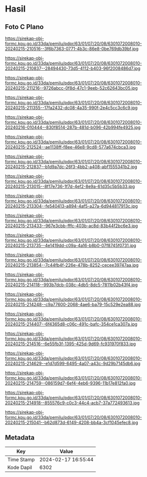 # Hasil

## Foto C Plano

https://sirekap-obj-formc.kpu.go.id/33da/pemilu/pdpr/63/01/07/20/08/6301072008010-20240215-210516--3f6b7363-0771-4b3c-86e8-0be769db39bf.jpg

https://sirekap-obj-formc.kpu.go.id/33da/pemilu/pdpr/63/01/07/20/08/6301072008010-20240215-210837--28494430-73d5-4112-b403-96f2008486d7.jpg

https://sirekap-obj-formc.kpu.go.id/33da/pemilu/pdpr/63/01/07/20/08/6301072008010-20240215-211216--9726abcc-0f8d-47c1-9eeb-52c62643bc05.jpg

https://sirekap-obj-formc.kpu.go.id/33da/pemilu/pdpr/63/01/07/20/08/6301072008010-20240215-211355--17fa2432-dc08-4a35-990f-2e4c5cc3c6c9.jpg

https://sirekap-obj-formc.kpu.go.id/33da/pemilu/pdpr/63/01/07/20/08/6301072008010-20240216-010444--830f8514-287b-481d-b096-42b994fe4925.jpg

https://sirekap-obj-formc.kpu.go.id/33da/pemilu/pdpr/63/01/07/20/08/6301072008010-20240215-212524--ae1138ff-f8ee-46e8-9cd8-577a674cbca3.jpg

https://sirekap-obj-formc.kpu.go.id/33da/pemilu/pdpr/63/01/07/20/08/6301072008010-20240215-212837--b1d9a7dc-26f3-4bb2-a408-abf1555341b2.jpg

https://sirekap-obj-formc.kpu.go.id/33da/pemilu/pdpr/63/01/07/20/08/6301072008010-20240215-213015--8f17e736-1f7d-4ef2-8e9a-61d35c5b5b33.jpg

https://sirekap-obj-formc.kpu.go.id/33da/pemilu/pdpr/63/01/07/20/08/6301072008010-20240215-213304--fe540413-a894-4af5-a27a-6d944817913c.jpg

https://sirekap-obj-formc.kpu.go.id/33da/pemilu/pdpr/63/01/07/20/08/6301072008010-20240215-213433--967e3cbb-fffc-403b-ac8d-83b44f2bc6e3.jpg

https://sirekap-obj-formc.kpu.go.id/33da/pemilu/pdpr/63/01/07/20/08/6301072008010-20240215-213735--4e1419dd-c09a-4a16-b8b0-07f8745f0731.jpg

https://sirekap-obj-formc.kpu.go.id/33da/pemilu/pdpr/63/01/07/20/08/6301072008010-20240215-213854--7c44fb4f-226e-478b-8252-cecee39747aa.jpg

https://sirekap-obj-formc.kpu.go.id/33da/pemilu/pdpr/63/01/07/20/08/6301072008010-20240215-214118--993b7dcb-038c-4db5-8dc5-7811b02b43f4.jpg

https://sirekap-obj-formc.kpu.go.id/33da/pemilu/pdpr/63/01/07/20/08/6301072008010-20240215-214248--c9a77600-2068-4ae6-ba79-15c529e2ea88.jpg

https://sirekap-obj-formc.kpu.go.id/33da/pemilu/pdpr/63/01/07/20/08/6301072008010-20240215-214407--6f4365d8-c06c-491c-bafc-354ce1ca307a.jpg

https://sirekap-obj-formc.kpu.go.id/33da/pemilu/pdpr/63/01/07/20/08/6301072008010-20240215-214516--6e55fb3f-1395-425d-9d69-fc931970f833.jpg

https://sirekap-obj-formc.kpu.go.id/33da/pemilu/pdpr/63/01/07/20/08/6301072008010-20240215-214629--e1d7d599-6495-4a07-a43c-9d29b7145db6.jpg

https://sirekap-obj-formc.kpu.go.id/33da/pemilu/pdpr/63/01/07/20/08/6301072008010-20240215-214759--086159d7-6ef4-4eb6-9396-11b17e812fa0.jpg

https://sirekap-obj-formc.kpu.go.id/33da/pemilu/pdpr/63/01/07/20/08/6301072008010-20240215-214918--855576c9-c0c3-44c4-acb7-37a772493613.jpg

https://sirekap-obj-formc.kpu.go.id/33da/pemilu/pdpr/63/01/07/20/08/6301072008010-20240215-215041--b62d873d-6149-4208-bb4a-3cf1045efec8.jpg


## Metadata

| Key        | Value               |
| ---------- | ------------------- |
| Time Stamp | 2024-02-17 16:55:44 |
| Kode Dapil | 6302                |



